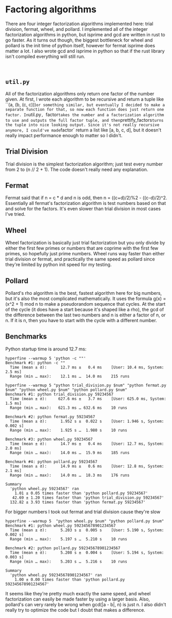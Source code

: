 # Factoring algorithms

There are four integer factorization algorithms implemented here: trial division, fermat, wheel, and pollard. I implemented all of the integer factorization algorithms in python, but isprime and gcd are written in rust to go faster. As it turns out though, the biggest bottleneck for wheel and pollard is the init time of python itself, however for fermat isprime does matter a lot. I also wrote gcd and isprime in python so that if the rust library isn't compiled everything will still run.

&nbsp;

## `util.py`
All of the factorization algorithms only return one factor of the number given. At first, I wrote each algorithm to be recursive and return a tuple like ``(a, (b, (c, c)))` or something similar, but eventually I decided to make a separate function for that, so now each function does just return one factor. In `util.py`, `factor` takes the number and a factorization algorithm to use and outputs the full factor tuple, and then `prettify_factors` turns the tuple into nice looking output. Since it's not really recursive anymore, I could've made `factor` return a list like [a, b, c, d], but it doesn't really impact performance enough to matter so I didn't.

## Trial Division
Trial division is the simplest factorization algorithm; just test every number from 2 to (n // 2 + 1). The code doesn't really need any explanation.

## Fermat
Fermat said that if n = c * d and n is odd, then n = ((c+d)/2)%2 - ((c-d)/2)^2. Essentially all fermat's factorization algorithm is test numbers based on that and solve for the factors. It's even slower than trial division in most cases I've tried.

## Wheel 
Wheel factorization is basically just trial factorization but you only divide by either the first few primes or numbers that are coprime with the first few primes, so hopefully just prime numbers. Wheel runs way faster than either trial division or fermat, and practically the same speed as pollard since they're limited by python init speed for my testing.

## Pollard
Pollard's rho algorithm is the best, fastest algorithm here for big numbers, but it's also the most complicated mathematically. It uses the formula g(x) = (x^2 + 1) mod n to make a pseudorandom sequence that cycles. At the start of the cycle (it does have a start because it's shaped like a rho), the gcd of the difference between the last two numbers and n is either a factor of n, or n. If it is n, then you have to start with the cycle with a different number.

## Benchmarks

Python startup time is around 12.7 ms:
```
hyperfine --warmup 5 'python -c ""'
Benchmark #1: python -c ""
  Time (mean ± σ):      12.7 ms ±   0.4 ms    [User: 10.4 ms, System: 2.5 ms]
  Range (min … max):    12.1 ms …  14.0 ms    215 runs
```

```
hyperfine --warmup 5 "python trial_division.py $num" "python fermat.py $num" "python wheel.py $num" "python pollard.py $num"
Benchmark #1: python trial_division.py 59234567
  Time (mean ± σ):     627.6 ms ±   3.7 ms    [User: 625.0 ms, System: 1.5 ms]
  Range (min … max):   621.3 ms … 632.6 ms    10 runs

Benchmark #2: python fermat.py 59234567
  Time (mean ± σ):      1.952 s ±  0.022 s    [User: 1.946 s, System: 0.002 s]
  Range (min … max):    1.925 s …  1.980 s    10 runs

Benchmark #3: python wheel.py 59234567
  Time (mean ± σ):      14.7 ms ±   0.4 ms    [User: 12.7 ms, System: 2.0 ms]
  Range (min … max):    14.0 ms …  15.9 ms    185 runs

Benchmark #4: python pollard.py 59234567
  Time (mean ± σ):      14.9 ms ±   0.6 ms    [User: 12.8 ms, System: 2.1 ms]
  Range (min … max):    14.0 ms …  18.3 ms    176 runs

Summary
  'python wheel.py 59234567' ran
    1.01 ± 0.05 times faster than 'python pollard.py 59234567'
   42.69 ± 1.20 times faster than 'python trial_division.py 59234567'
  132.82 ± 3.93 times faster than 'python fermat.py 59234567'
```

For bigger numbers I took out fermat and trial division cause they're slow
```
hyperfine --warmup 5  "python wheel.py $num" "python pollard.py $num"
Benchmark #1: python wheel.py 592345678901234567
  Time (mean ± σ):      5.203 s ±  0.005 s    [User: 5.190 s, System: 0.002 s]
  Range (min … max):    5.197 s …  5.210 s    10 runs

Benchmark #2: python pollard.py 592345678901234567
  Time (mean ± σ):      5.208 s ±  0.004 s    [User: 5.194 s, System: 0.003 s]
  Range (min … max):    5.203 s …  5.216 s    10 runs

Summary
  'python wheel.py 592345678901234567' ran
    1.00 ± 0.00 times faster than 'python pollard.py 592345678901234567'
```

It seems like they're pretty much exactly the same speed, and wheel factorization can easily be made faster by using a larger basis. Also, pollard's can very rarely be wrong when gcd(|a - b|, n) is just n. I also didn't really try to optimize the code but I doubt that makes a difference.
